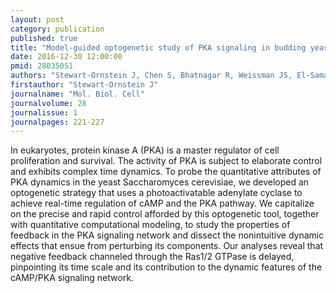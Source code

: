 ```yaml
---
layout: post
category: publication
published: true
title: "Model-guided optogenetic study of PKA signaling in budding yeast."
date: 2016-12-30 12:00:00
pmid: 28035051
authors: "Stewart-Ornstein J, Chen S, Bhatnagar R, Weissman JS, El-Samad H"
firstauthor: "Stewart-Ornstein J"
journalname: "Mol. Biol. Cell"
journalvolume: 28
journalissue: 1
journalpages: 221-227
---
```


In eukaryotes, protein kinase A (PKA) is a master regulator of cell proliferation and survival. The activity of PKA is subject to elaborate control and exhibits complex time dynamics. To probe the quantitative attributes of PKA dynamics in the yeast Saccharomyces cerevisiae, we developed an optogenetic strategy that uses a photoactivatable adenylate cyclase to achieve real-time regulation of cAMP and the PKA pathway. We capitalize on the precise and rapid control afforded by this optogenetic tool, together with quantitative computational modeling, to study the properties of feedback in the PKA signaling network and dissect the nonintuitive dynamic effects that ensue from perturbing its components. Our analyses reveal that negative feedback channeled through the Ras1/2 GTPase is delayed, pinpointing its time scale and its contribution to the dynamic features of the cAMP/PKA signaling network.

